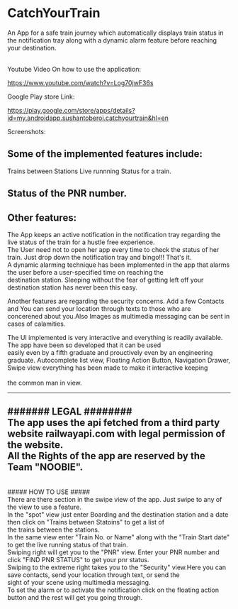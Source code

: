# CatchYourTrain

An App for a safe train journey which automatically displays train status in the notification tray along with a dynamic alarm feature before reaching your destination.

<br>
Youtube Video On how to use the application:

https://www.youtube.com/watch?v=Log70jwF36s

Google Play store Link:

https://play.google.com/store/apps/details?id=my.androidapp.sushantoberoi.catchyourtrain&hl=en

Screenshots:


Some of the implemented features include:
-------------------------------------------------------------------

Trains between Stations
Live runnning Status for a train.

Status of the PNR number.
---------------------------------------------------------------------------------------------------------------------------------------
Other features:
-----------------------------------------------------------------------------------------------------------------------------------------

The App keeps an active notification in the notification tray regarding the live status of the train for a hustle free experience.<br>The User need not to open her app every time to check the status of her train. Just drop down the notification tray and bingo!!! That's it.<br>
A dynamic alarming technique has been implemented in the app that alarms the user before a user-specified time on reaching the<br> destination station. Sleeping without the fear of getting left off your destination station has never been this easy.<br>


Another features are regarding the security concerns. Add a few Contacts and You can send your location through texts to those who are<br> concerened about you.Also Images as multimedia messaging can be sent in cases of calamities.<br> 


The UI implemented is very interactive and everything is readily available. The app have been so developed that it can be used<br> easily even by a fifth graduate and prouctively even by an engineering graduate.
Autocomplete list view, Floating Action Button, Navigation Drawer, Swipe view everything has been made to make it interactive keeping<br><br> the common man in view.

-----------------------------------------------------------------------------------------------------------------------------------------

####### LEGAL ########<br>
The app uses the api fetched from a third party website railwayapi.com with legal permission of the website.<br>
All the Rights of the app are reserved by the Team "NOOBIE".<br>
----------------------------------------------------------------------------------------------------------------------------------------

<br>##### HOW TO USE #####<br>
There are there section in the swipe view of the app. Just swipe to any of the view to use a feature.<br>
In the "spot" view just enter Boarding and the destination station and a date then click on "Trains between Statoins" to get a list of<br> the trains between the stations.<br>
In the same view enter "Train No. or Name" along with the "Train Start date" to get the live running status of that train.<br>
Swiping right will get you to the "PNR" view. Enter your PNR number and click "FIND PNR STATUS" to get your pnr status.<br>
Swiping to the extreme right takes you to the "Security" view.Here you can save contacts, send your location through text, or send the<br> sight of your scene using multimedia messaging.<br>
To set the alarm or to activate the notification click on the floating action button and the rest will get you going through.<br>
